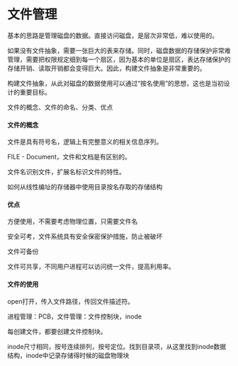 # 文件管理

基本的思路是管理磁盘的数据。直接访问磁盘，是层次非常低，难以使用的。

如果没有文件抽象，需要一张巨大的表来存储。同时，磁盘数据的存储保护非常难管理，需要把权限规定细到每一个扇区，因为基本的单位是扇区，表达存储保护的存储开销、读取开销都会变得巨大。因此，构建文件抽象是非常重要的。

构建文件抽象，从此对磁盘的数据使用可以通过“按名使用”的思想，这也是当初设计的重要目标。

文件的概念、文件的命名、分类、优点

#### 文件的概念

文件是具有符号名，逻辑上有完整意义的相关信息序列。

 FILE - Document，文件和文档是有区别的。

文件名识别文件，扩展名标识文件的特性。

如何从线性编址的存储器中使用目录按名存取的存储结构

#### 优点

方便使用，不需要考虑物理位置，只需要文件名

安全可考，文件系统具有安全保密保护措施，防止被破坏

文件可备份

文件可共享，不同用户进程可以访问统一文件，提高利用率。

#### 文件的使用

open打开，传入文件路径，传回文件描述符。

进程管理：PCB，文件管理：文件控制块，inode

每创建文件，都要创建文件控制块。

inode尺寸相同，按号连续排列，按号定位。找到目录项，从这里找到inode数据结构，inode中记录存储得时候的磁盘物理块

